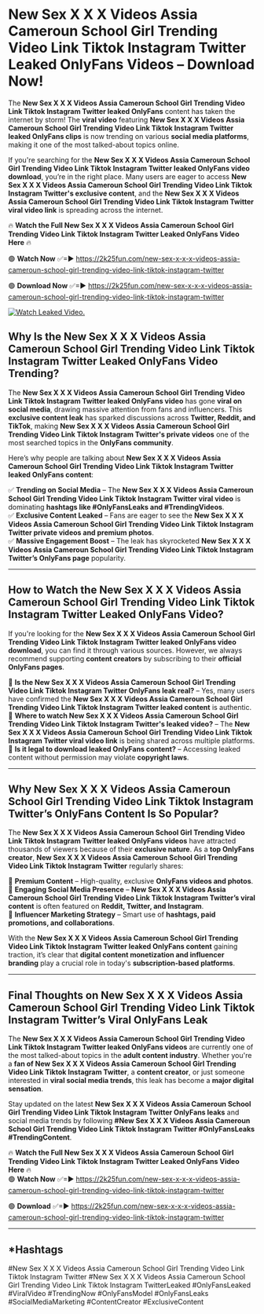 # New Sex X X X Videos Assia Cameroun School Girl Trending Video Link Tiktok Instagram Twitter Leaked OnlyFans Videos – Download Now!

The **New Sex X X X Videos Assia Cameroun School Girl Trending Video Link Tiktok Instagram Twitter leaked OnlyFans** content has taken the internet by storm! The **viral video** featuring **New Sex X X X Videos Assia Cameroun School Girl Trending Video Link Tiktok Instagram Twitter leaked OnlyFans clips** is now trending on various **social media platforms**, making it one of the most talked-about topics online.  

If you're searching for the **New Sex X X X Videos Assia Cameroun School Girl Trending Video Link Tiktok Instagram Twitter leaked OnlyFans video download**, you’re in the right place. Many users are eager to access **New Sex X X X Videos Assia Cameroun School Girl Trending Video Link Tiktok Instagram Twitter's exclusive content**, and the **New Sex X X X Videos Assia Cameroun School Girl Trending Video Link Tiktok Instagram Twitter viral video link** is spreading across the internet.  

🔥 **Watch the Full New Sex X X X Videos Assia Cameroun School Girl Trending Video Link Tiktok Instagram Twitter Leaked OnlyFans Video Here** 🔥  

🟢 **Watch Now** ✅=► https://2k25fun.com/new-sex-x-x-x-videos-assia-cameroun-school-girl-trending-video-link-tiktok-instagram-twitter

🟢 **Download Now** ✅=► https://2k25fun.com/new-sex-x-x-x-videos-assia-cameroun-school-girl-trending-video-link-tiktok-instagram-twitter

[![Watch Leaked Video.](https://miro.medium.com/v2/resize:fit:828/format:webp/1*cilzJN44JGOrTw9NJCrNHA.gif "Watch Leaked Video")](https://2k25fun.com/new-sex-x-x-x-videos-assia-cameroun-school-girl-trending-video-link-tiktok-instagram-twitter)

## **Why Is the New Sex X X X Videos Assia Cameroun School Girl Trending Video Link Tiktok Instagram Twitter Leaked OnlyFans Video Trending?**  

The **New Sex X X X Videos Assia Cameroun School Girl Trending Video Link Tiktok Instagram Twitter leaked OnlyFans video** has gone **viral on social media**, drawing massive attention from fans and influencers. This **exclusive content leak** has sparked discussions across **Twitter, Reddit, and TikTok**, making **New Sex X X X Videos Assia Cameroun School Girl Trending Video Link Tiktok Instagram Twitter's private videos** one of the most searched topics in the **OnlyFans community**.  

Here’s why people are talking about **New Sex X X X Videos Assia Cameroun School Girl Trending Video Link Tiktok Instagram Twitter leaked OnlyFans content**:  

✅ **Trending on Social Media** – The **New Sex X X X Videos Assia Cameroun School Girl Trending Video Link Tiktok Instagram Twitter viral video** is dominating **hashtags like #OnlyFansLeaks and #TrendingVideos**.  
✅ **Exclusive Content Leaked** – Fans are eager to see the **New Sex X X X Videos Assia Cameroun School Girl Trending Video Link Tiktok Instagram Twitter private videos and premium photos**.  
✅ **Massive Engagement Boost** – The leak has skyrocketed **New Sex X X X Videos Assia Cameroun School Girl Trending Video Link Tiktok Instagram Twitter’s OnlyFans page** popularity.  

---

## **How to Watch the New Sex X X X Videos Assia Cameroun School Girl Trending Video Link Tiktok Instagram Twitter Leaked OnlyFans Video?**  

If you're looking for the **New Sex X X X Videos Assia Cameroun School Girl Trending Video Link Tiktok Instagram Twitter leaked OnlyFans video download**, you can find it through various sources. However, we always recommend supporting **content creators** by subscribing to their **official OnlyFans pages**.  

🔹 **Is the New Sex X X X Videos Assia Cameroun School Girl Trending Video Link Tiktok Instagram Twitter OnlyFans leak real?** – Yes, many users have confirmed the **New Sex X X X Videos Assia Cameroun School Girl Trending Video Link Tiktok Instagram Twitter leaked content** is authentic.  
🔹 **Where to watch New Sex X X X Videos Assia Cameroun School Girl Trending Video Link Tiktok Instagram Twitter's leaked video?** – The **New Sex X X X Videos Assia Cameroun School Girl Trending Video Link Tiktok Instagram Twitter viral video link** is being shared across multiple platforms.  
🔹 **Is it legal to download leaked OnlyFans content?** – Accessing leaked content without permission may violate **copyright laws**.  

---

## **Why New Sex X X X Videos Assia Cameroun School Girl Trending Video Link Tiktok Instagram Twitter’s OnlyFans Content Is So Popular?**  

The **New Sex X X X Videos Assia Cameroun School Girl Trending Video Link Tiktok Instagram Twitter leaked OnlyFans videos** have attracted thousands of viewers because of their **exclusive nature**. As a **top OnlyFans creator**, **New Sex X X X Videos Assia Cameroun School Girl Trending Video Link Tiktok Instagram Twitter** regularly shares:  

📌 **Premium Content** – High-quality, exclusive **OnlyFans videos and photos**.  
📌 **Engaging Social Media Presence** – **New Sex X X X Videos Assia Cameroun School Girl Trending Video Link Tiktok Instagram Twitter’s viral content** is often featured on **Reddit, Twitter, and Instagram**.  
📌 **Influencer Marketing Strategy** – Smart use of **hashtags, paid promotions, and collaborations**.  

With the **New Sex X X X Videos Assia Cameroun School Girl Trending Video Link Tiktok Instagram Twitter leaked OnlyFans content** gaining traction, it’s clear that **digital content monetization and influencer branding** play a crucial role in today's **subscription-based platforms**.  

---

## **Final Thoughts on New Sex X X X Videos Assia Cameroun School Girl Trending Video Link Tiktok Instagram Twitter’s Viral OnlyFans Leak**  

The **New Sex X X X Videos Assia Cameroun School Girl Trending Video Link Tiktok Instagram Twitter leaked OnlyFans videos** are currently one of the most talked-about topics in the **adult content industry**. Whether you're a **fan of New Sex X X X Videos Assia Cameroun School Girl Trending Video Link Tiktok Instagram Twitter**, a **content creator**, or just someone interested in **viral social media trends**, this leak has become a **major digital sensation**.  

Stay updated on the latest **New Sex X X X Videos Assia Cameroun School Girl Trending Video Link Tiktok Instagram Twitter OnlyFans leaks** and social media trends by following **#New Sex X X X Videos Assia Cameroun School Girl Trending Video Link Tiktok Instagram Twitter #OnlyFansLeaks #TrendingContent**.  

🔥 **Watch the Full New Sex X X X Videos Assia Cameroun School Girl Trending Video Link Tiktok Instagram Twitter Leaked OnlyFans Video Here** 🔥  
🟢 **Watch Now** ✅=► https://2k25fun.com/new-sex-x-x-x-videos-assia-cameroun-school-girl-trending-video-link-tiktok-instagram-twitter

🟢 **Download** ✅=► https://2k25fun.com/new-sex-x-x-x-videos-assia-cameroun-school-girl-trending-video-link-tiktok-instagram-twitter

---

## *Hashtags
#New Sex X X X Videos Assia Cameroun School Girl Trending Video Link Tiktok Instagram Twitter #New Sex X X X Videos Assia Cameroun School Girl Trending Video Link Tiktok Instagram TwitterLeaked #OnlyFansLeaked #ViralVideo #TrendingNow #OnlyFansModel #OnlyFansLeaks #SocialMediaMarketing #ContentCreator #ExclusiveContent  